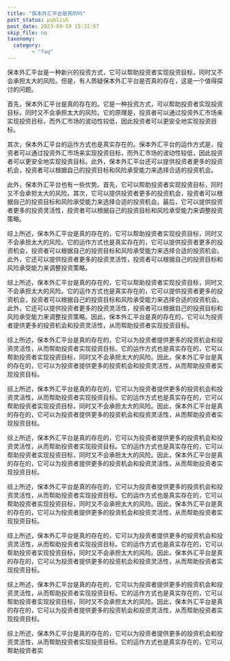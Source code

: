 ```yaml
---
title: "保本外汇平台是真的吗"
post_status: publish
post_date: 2023-09-19 15:32:57
skip_file: no
taxonomy:
  category:
        - "faq"
---
```


保本外汇平台是一种新兴的投资方式，它可以帮助投资者实现投资目标，同时又不会承担太大的风险。但是，有人质疑保本外汇平台是否真的存在，这是一个值得探讨的问题。

首先，保本外汇平台是真的存在的。它是一种投资方式，可以帮助投资者实现投资目标，同时又不会承担太大的风险。它的原理是，投资者可以通过投资外汇市场来实现投资目标，而外汇市场的波动性较低，因此投资者可以更安全地实现投资目标。

其次，保本外汇平台的运作方式也是真实存在的。保本外汇平台的运作方式是，投资者可以通过投资外汇市场来实现投资目标，而外汇市场的波动性较低，因此投资者可以更安全地实现投资目标。此外，保本外汇平台还可以提供投资者更多的投资机会，投资者可以根据自己的投资目标和风险承受能力来选择合适的投资机会。

此外，保本外汇平台也有一些优势。首先，它可以帮助投资者实现投资目标，同时又不会承担太大的风险。其次，它可以提供投资者更多的投资机会，投资者可以根据自己的投资目标和风险承受能力来选择合适的投资机会。最后，它可以提供投资者更多的投资灵活性，投资者可以根据自己的投资目标和风险承受能力来调整投资策略。

综上所述，保本外汇平台是真的存在的，它可以帮助投资者实现投资目标，同时又不会承担太大的风险。它的运作方式也是真实存在的，它可以提供投资者更多的投资机会，投资者可以根据自己的投资目标和风险承受能力来选择合适的投资机会。此外，它还可以提供投资者更多的投资灵活性，投资者可以根据自己的投资目标和风险承受能力来调整投资策略。

综上所述，保本外汇平台是真的存在的，它可以帮助投资者实现投资目标，同时又不会承担太大的风险。它的运作方式也是真实存在的，它可以提供投资者更多的投资机会，投资者可以根据自己的投资目标和风险承受能力来选择合适的投资机会。此外，它还可以提供投资者更多的投资灵活性，投资者可以根据自己的投资目标和风险承受能力来调整投资策略。因此，保本外汇平台是真的存在的，它可以为投资者提供更多的投资机会和投资灵活性，从而帮助投资者实现投资目标。

综上所述，保本外汇平台是真的存在的，它可以为投资者提供更多的投资机会和投资灵活性，从而帮助投资者实现投资目标。它的运作方式也是真实存在的，它可以帮助投资者实现投资目标，同时又不会承担太大的风险。因此，保本外汇平台是真的存在的，它可以为投资者提供更多的投资机会和投资灵活性，从而帮助投资者实现投资目标。

综上所述，保本外汇平台是真的存在的，它可以为投资者提供更多的投资机会和投资灵活性，从而帮助投资者实现投资目标。它的运作方式也是真实存在的，它可以帮助投资者实现投资目标，同时又不会承担太大的风险。因此，保本外汇平台是真的存在的，它可以为投资者提供更多的投资机会和投资灵活性，从而帮助投资者实现投资目标。

综上所述，保本外汇平台是真的存在的，它可以为投资者提供更多的投资机会和投资灵活性，从而帮助投资者实现投资目标。它的运作方式也是真实存在的，它可以帮助投资者实现投资目标，同时又不会承担太大的风险。因此，保本外汇平台是真的存在的，它可以为投资者提供更多的投资机会和投资灵活性，从而帮助投资者实现投资目标。

综上所述，保本外汇平台是真的存在的，它可以为投资者提供更多的投资机会和投资灵活性，从而帮助投资者实现投资目标。它的运作方式也是真实存在的，它可以帮助投资者实现投资目标，同时又不会承担太大的风险。因此，保本外汇平台是真的存在的，它可以为投资者提供更多的投资机会和投资灵活性，从而帮助投资者实现投资目标。

综上所述，保本外汇平台是真的存在的，它可以为投资者提供更多的投资机会和投资灵活性，从而帮助投资者实现投资目标。它的运作方式也是真实存在的，它可以帮助投资者实现投资目标，同时又不会承担太大的风险。因此，保本外汇平台是真的存在的，它可以为投资者提供更多的投资机会和投资灵活性，从而帮助投资者实现投资目标。

综上所述，保本外汇平台是真的存在的，它可以为投资者提供更多的投资机会和投资灵活性，从而帮助投资者实现投资目标。它的运作方式也是真实存在的，它可以帮助投资者实现投资目标，同时又不会承担太大的风险。因此，保本外汇平台是真的存在的，它可以为投资者提供更多的投资机会和投资灵活性，从而帮助投资者实现投资目标。

综上所述，保本外汇平台是真的存在的，它可以为投资者提供更多的投资机会和投资灵活性，从而帮助投资者实现投资目标。它的运作方式也是真实存在的，它可以帮助投资者实
